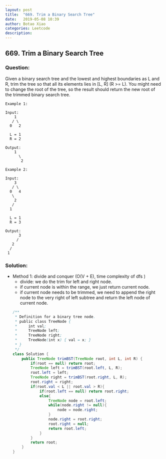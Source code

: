 ```yaml
---
layout: post
title:  "669. Trim a Binary Search Tree"
date:   2019-05-08 10:39
author: Botao Xiao
categories: Leetcode
description:
---
```

## 669. Trim a Binary Search Tree

### Question:
 Given a binary search tree and the lowest and highest boundaries as L and R, trim the tree so that all its elements lies in [L, R] (R >= L). You might need to change the root of the tree, so the result should return the new root of the trimmed binary search tree.

```
Example 1:

Input: 
    1
   / \
  0   2

  L = 1
  R = 2

Output: 
    1
      \
       2

Example 2:

Input: 
    3
   / \
  0   4
   \
    2
   /
  1

  L = 1
  R = 3

Output: 
      3
     / 
   2   
  /
 1
```


### Solution:
* Method 1: divide and conquer (O(V + E), time complexity of dfs )
    * divide: we do the trim for left and right node.
    * if current node is within the range, we just return current node.
    * if current node needs to be trimmed, we need to append the right node to the very right of left subtree and return the left node of current node.
    ```Java
    /**
     * Definition for a binary tree node.
     * public class TreeNode {
     *     int val;
     *     TreeNode left;
     *     TreeNode right;
     *     TreeNode(int x) { val = x; }
     * }
     */
    class Solution {
        public TreeNode trimBST(TreeNode root, int L, int R) {
            if(root == null) return root;
            TreeNode left = trimBST(root.left, L, R);
            root.left = left;
            TreeNode right = trimBST(root.right, L, R);
            root.right = right;
            if(root.val < L || root.val > R){
                if(root.left == null) return root.right;
                else{
                    TreeNode node = root.left;
                    while(node.right != null){
                        node = node.right;
                    }
                    node.right = root.right;
                    root.right = null;
                    return root.left;
                }
            }
            return root;
        }
    }
    ```
   